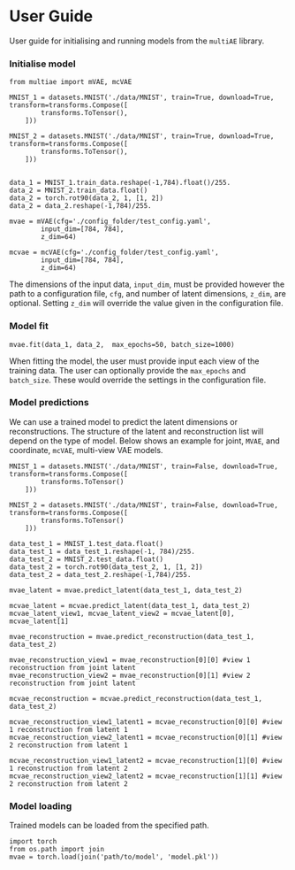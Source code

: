 # User Guide

User guide for initialising and running models from the ```multiAE``` library. 

### Initialise model 

```
from multiae import mVAE, mcVAE

MNIST_1 = datasets.MNIST('./data/MNIST', train=True, download=True, transform=transforms.Compose([
        transforms.ToTensor(),
    ]))

MNIST_2 = datasets.MNIST('./data/MNIST', train=True, download=True, transform=transforms.Compose([
        transforms.ToTensor(),
    ]))


data_1 = MNIST_1.train_data.reshape(-1,784).float()/255.
data_2 = MNIST_2.train_data.float()
data_2 = torch.rot90(data_2, 1, [1, 2])
data_2 = data_2.reshape(-1,784)/255.

mvae = mVAE(cfg='./config_folder/test_config.yaml',
        input_dim=[784, 784],
        z_dim=64)
        
mcvae = mcVAE(cfg='./config_folder/test_config.yaml',
        input_dim=[784, 784],
        z_dim=64)
```

The dimensions of the input data, ```input_dim```, must be provided however the path to a configuration file, ```cfg```, and number of latent dimensions, ```z_dim```, are optional. Setting ```z_dim``` will override the value given in the configuration file.

### Model fit 

```
mvae.fit(data_1, data_2,  max_epochs=50, batch_size=1000)
```
When fitting the model, the user must provide input each view of the training data. The user can optionally provide the ```max_epochs``` and ```batch_size```. These would override the settings in the configuration file. 

### Model predictions

We can use a trained model to predict the latent dimensions or reconstructions. The structure of the latent and reconstruction list will depend on the type of model. Below shows an example for joint, ```MVAE```,  and coordinate, ```mcVAE```, multi-view VAE models.
```
MNIST_1 = datasets.MNIST('./data/MNIST', train=False, download=True, transform=transforms.Compose([
        transforms.ToTensor()
    ]))

MNIST_2 = datasets.MNIST('./data/MNIST', train=False, download=True, transform=transforms.Compose([
        transforms.ToTensor()
    ]))

data_test_1 = MNIST_1.test_data.float()
data_test_1 = data_test_1.reshape(-1, 784)/255.
data_test_2 = MNIST_2.test_data.float()
data_test_2 = torch.rot90(data_test_2, 1, [1, 2])
data_test_2 = data_test_2.reshape(-1,784)/255.

mvae_latent = mvae.predict_latent(data_test_1, data_test_2)

mcvae_latent = mcvae.predict_latent(data_test_1, data_test_2)
mcvae_latent_view1, mcvae_latent_view2 = mcvae_latent[0], mcvae_latent[1]

mvae_reconstruction = mvae.predict_reconstruction(data_test_1, data_test_2)

mvae_reconstruction_view1 = mvae_reconstruction[0][0] #view 1 reconstruction from joint latent
mvae_reconstruction_view2 = mvae_reconstruction[0][1] #view 2 reconstruction from joint latent

mcvae_reconstruction = mcvae.predict_reconstruction(data_test_1, data_test_2)

mcvae_reconstruction_view1_latent1 = mcvae_reconstruction[0][0] #view 1 reconstruction from latent 1
mcvae_reconstruction_view2_latent1 = mcvae_reconstruction[0][1] #view 2 reconstruction from latent 1

mcvae_reconstruction_view1_latent2 = mcvae_reconstruction[1][0] #view 1 reconstruction from latent 2
mcvae_reconstruction_view2_latent2 = mcvae_reconstruction[1][1] #view 2 reconstruction from latent 2
```

### Model loading 
Trained models can be loaded from the specified path. 
```
import torch
from os.path import join
mvae = torch.load(join('path/to/model', 'model.pkl'))
```
